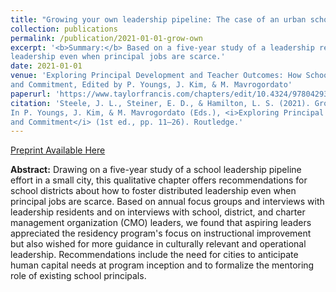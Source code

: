 ```yaml
---
title: "Growing your own leadership pipeline: The case of an urban school leadership residency"
collection: publications
permalink: /publication/2021-01-01-grow-own
excerpt: '<b>Summary:</b> Based on a five-year study of a leadership residency program, this chapter offers recommendations for fostering distributed 
leadership even when principal jobs are scarce.'
date: 2021-01-01
venue: 'Exploring Principal Development and Teacher Outcomes: How School Leaders Can Strengthen Teacher Efficacy 
and Commitment, Edited by P. Youngs, J. Kim, & M. Mavrogordato'
paperurl: 'https://www.taylorfrancis.com/chapters/edit/10.4324/9780429356247-2/growing-leadership-pipeline-jennifer-steele-elizabeth-steiner-laura-hamilton'
citation: 'Steele, J. L., Steiner, E. D., & Hamilton, L. S. (2021). Growing your own leadership pipeline: The case of an urban school leadership residency. 
In P. Youngs, J. Kim, & M. Mavrogordato (Eds.), <i>Exploring Principal Development and Teacher Outcomes: How School Leaders Can Strengthen Teacher Efficacy 
and Commitment</i> (1st ed., pp. 11–26). Routledge.'
---
```


[Preprint Available Here](http://jensteele1.github.io/files/2021-grow-preprint.pdf)

**Abstract:** Drawing on a five-year study of a school leadership pipeline effort in a small city, 
this qualitative chapter offers recommendations for school districts about how to foster distributed 
leadership even when principal jobs are scarce. Based on annual focus groups and interviews with 
leadership residents and on interviews with school, district, and charter management organization (CMO)
leaders, we found that aspiring leaders appreciated the residency program's focus on instructional 
improvement but also wished for more guidance in culturally relevant and operational leadership. 
Recommendations include the need for cities to anticipate human capital needs at program inception 
and to formalize the mentoring role of existing school principals.

